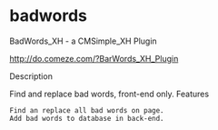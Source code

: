 badwords
========

BadWords_XH - a CMSimple_XH Plugin

http://do.comeze.com/?BarWords_XH_Plugin

Description

Find and replace bad words, front-end only.
Features

    Find an replace all bad words on page.
    Add bad words to database in back-end.
